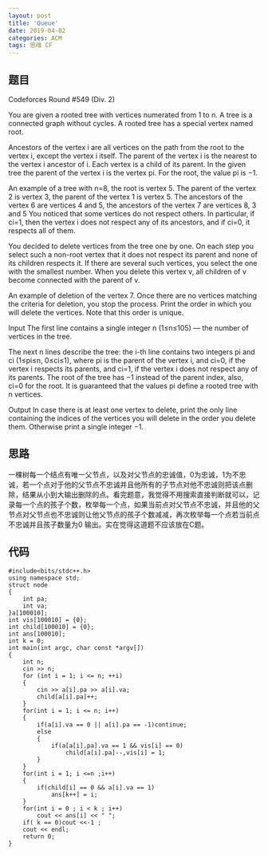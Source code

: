 ```yaml
---
layout: post
title: 'Queue'
date: 2019-04-02
categories: ACM
tags: 思维 CF
---
```

## 题目
Codeforces Round #549 (Div. 2)

You are given a rooted tree with vertices numerated from 1 to n. A tree is a connected graph without cycles. A rooted tree has a special vertex named root.

Ancestors of the vertex i are all vertices on the path from the root to the vertex i, except the vertex i itself. The parent of the vertex i is the nearest to the vertex i ancestor of i. Each vertex is a child of its parent. In the given tree the parent of the vertex i is the vertex pi. For the root, the value pi is −1.

An example of a tree with n=8, the root is vertex 5. The parent of the vertex 2 is vertex 3, the parent of the vertex 1 is vertex 5. The ancestors of the vertex 6 are vertices 4 and 5, the ancestors of the vertex 7 are vertices 8, 3 and 5
You noticed that some vertices do not respect others. In particular, if ci=1, then the vertex i does not respect any of its ancestors, and if ci=0, it respects all of them.

You decided to delete vertices from the tree one by one. On each step you select such a non-root vertex that it does not respect its parent and none of its children respects it. If there are several such vertices, you select the one with the smallest number. When you delete this vertex v, all children of v become connected with the parent of v.

An example of deletion of the vertex 7.
Once there are no vertices matching the criteria for deletion, you stop the process. Print the order in which you will delete the vertices. Note that this order is unique.

Input
The first line contains a single integer n (1≤n≤105) — the number of vertices in the tree.

The next n lines describe the tree: the i-th line contains two integers pi and ci (1≤pi≤n, 0≤ci≤1), where pi is the parent of the vertex i, and ci=0, if the vertex i respects its parents, and ci=1, if the vertex i does not respect any of its parents. The root of the tree has −1 instead of the parent index, also, ci=0 for the root. It is guaranteed that the values pi define a rooted tree with n vertices.

Output
In case there is at least one vertex to delete, print the only line containing the indices of the vertices you will delete in the order you delete them. Otherwise print a single integer −1.
## 思路
一棵树每一个结点有唯一父节点，以及对父节点的忠诚值，0为忠诚，1为不忠诚，若一个点对于他的父节点不忠诚并且他所有的子节点对他不忠诚则把该点删除，结果从小到大输出删除的点。看完题意，我觉得不用搜索直接判断就可以，记录每一个点的孩子个数，枚举每一个点，如果当前点对父节点不忠诚，并且他的父节点对父节点也不忠诚则让他父节点的孩子个数减减，再次枚举每一个点若当前点不忠诚并且孩子数量为0 输出。实在觉得这道题不应该放在C题。
## 代码
```clike
#include<bits/stdc++.h>
using namespace std;
struct node 
{
	int pa;
	int va;
}a[100010];
int vis[100010] = {0};
int child[100010] = {0};
int ans[100010];
int k = 0;
int main(int argc, char const *argv[])
{
    int n;
    cin >> n;
    for (int i = 1; i <= n; ++i)
    {
        cin >> a[i].pa >> a[i].va;
        child[a[i].pa]++;
    }
    for(int i = 1; i <= n; i++)
    {
        if(a[i].va == 0 || a[i].pa == -1)continue;
        else
        {
            if(a[a[i].pa].va == 1 && vis[i] == 0)
                child[a[i].pa]--,vis[i] = 1;
        }
    }
    for(int i = 1; i <=n ;i++)
    {
    	if(child[i] == 0 && a[i].va == 1)
    		ans[k++] = i;
    }
    for(int i = 0 ; i < k ; i++)
    	cout << ans[i] << " ";
    if( k == 0)cout <<-1 ;
    cout << endl;
    return 0;
}
```